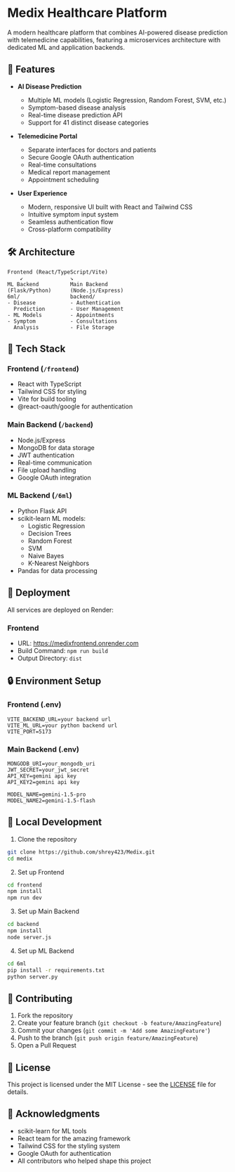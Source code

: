 # Medix Healthcare Platform

A modern healthcare platform that combines AI-powered disease prediction with telemedicine capabilities, featuring a microservices architecture with dedicated ML and application backends.

## 🌟 Features

- **AI Disease Prediction**
  - Multiple ML models (Logistic Regression, Random Forest, SVM, etc.)
  - Symptom-based disease analysis
  - Real-time disease prediction API
  - Support for 41 distinct disease categories

- **Telemedicine Portal**
  - Separate interfaces for doctors and patients
  - Secure Google OAuth authentication
  - Real-time consultations
  - Medical report management
  - Appointment scheduling

- **User Experience**
  - Modern, responsive UI built with React and Tailwind CSS
  - Intuitive symptom input system
  - Seamless authentication flow
  - Cross-platform compatibility

## 🛠️ Architecture

```
Frontend (React/TypeScript/Vite)
    ↙               ↘
ML Backend          Main Backend
(Flask/Python)      (Node.js/Express)
6ml/                backend/
- Disease           - Authentication
  Prediction        - User Management
- ML Models         - Appointments
- Symptom           - Consultations
  Analysis          - File Storage
```

## 🔧 Tech Stack

### Frontend (`/frontend`)
- React with TypeScript
- Tailwind CSS for styling
- Vite for build tooling
- @react-oauth/google for authentication

### Main Backend (`/backend`)
- Node.js/Express
- MongoDB for data storage
- JWT authentication
- Real-time communication
- File upload handling
- Google OAuth integration

### ML Backend (`/6ml`)
- Python Flask API
- scikit-learn ML models:
  - Logistic Regression
  - Decision Trees
  - Random Forest
  - SVM
  - Naive Bayes
  - K-Nearest Neighbors
- Pandas for data processing

## 🚀 Deployment

All services are deployed on Render:

### Frontend
- URL: https://medixfrontend.onrender.com
- Build Command: `npm run build`
- Output Directory: `dist`


## 🔒 Environment Setup

### Frontend (.env)
```env
VITE_BACKEND_URL=your backend url
VITE_ML_URL=your python backend url
VITE_PORT=5173
```

### Main Backend (.env)
```env
MONGODB_URI=your_mongodb_uri
JWT_SECRET=your_jwt_secret
API_KEY=gemini api key
API_KEY2=gemini api key

MODEL_NAME=gemini-1.5-pro
MODEL_NAME2=gemini-1.5-flash
```

## 🚀 Local Development

1. Clone the repository
```bash
git clone https://github.com/shrey423/Medix.git
cd medix
```

2. Set up Frontend
```bash
cd frontend
npm install
npm run dev
```

3. Set up Main Backend
```bash
cd backend
npm install
node server.js
```

4. Set up ML Backend
```bash
cd 6ml
pip install -r requirements.txt
python server.py
```

## 🤝 Contributing

1. Fork the repository
2. Create your feature branch (`git checkout -b feature/AmazingFeature`)
3. Commit your changes (`git commit -m 'Add some AmazingFeature'`)
4. Push to the branch (`git push origin feature/AmazingFeature`)
5. Open a Pull Request

## 📝 License

This project is licensed under the MIT License - see the [LICENSE](LICENSE) file for details.

## 🙏 Acknowledgments

- scikit-learn for ML tools
- React team for the amazing framework
- Tailwind CSS for the styling system
- Google OAuth for authentication
- All contributors who helped shape this project 
